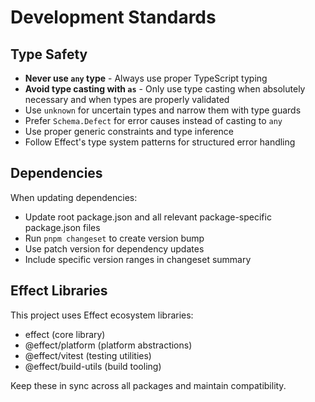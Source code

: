 # Development Standards

## Type Safety

- **Never use `any` type** - Always use proper TypeScript typing
- **Avoid type casting with `as`** - Only use type casting when absolutely necessary and when types are properly validated
- Use `unknown` for uncertain types and narrow them with type guards
- Prefer `Schema.Defect` for error causes instead of casting to `any`
- Use proper generic constraints and type inference
- Follow Effect's type system patterns for structured error handling

## Dependencies

When updating dependencies:
- Update root package.json and all relevant package-specific package.json files
- Run `pnpm changeset` to create version bump
- Use patch version for dependency updates
- Include specific version ranges in changeset summary

## Effect Libraries

This project uses Effect ecosystem libraries:
- effect (core library)
- @effect/platform (platform abstractions)
- @effect/vitest (testing utilities)
- @effect/build-utils (build tooling)

Keep these in sync across all packages and maintain compatibility.